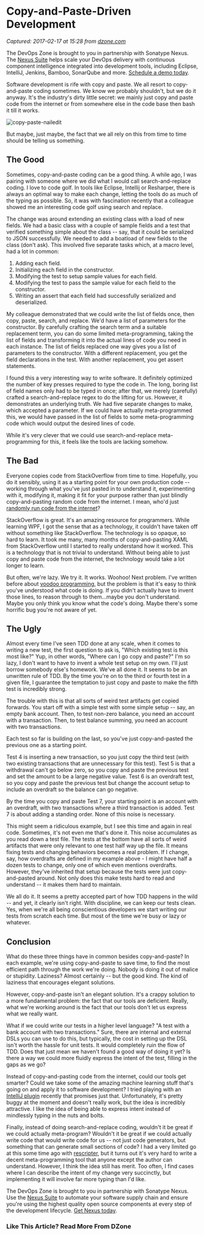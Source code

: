 # Copy-and-Paste-Driven Development

_Captured: 2017-02-17 at 15:28 from [dzone.com](https://dzone.com/articles/copy-and-paste-driven-development?oid=twitter&utm_content=bufferf225b&utm_medium=social&utm_source=twitter.com&utm_campaign=buffer)_

The DevOps Zone is brought to you in partnership with Sonatype Nexus. The [Nexus Suite](https://dzone.com/go?i=146021&u=https%3A%2F%2Fwww.sonatype.com%2Fnexus-lifecycle%3Futm_source%3DDZONE%2520-%2520Nexus%2520Lifecycle%2520-%2520September%25202016%26utm_medium%3DDZONE%2520-%2520Nexus%2520Lifecycle%2520-%2520September%25202016%26utm_campaign%3DDZONE%2520-%2520Nexus%2520Lifecycle%2520-%2520September%25202016) helps scale your DevOps delivery with continuous component intelligence integrated into development tools, including Eclipse, IntelliJ, Jenkins, Bamboo, SonarQube and more. [Schedule a demo today](https://dzone.com/go?i=146021&u=https%3A%2F%2Fwww.sonatype.com%2Fnexus-lifecycle%3Futm_source%3DDZONE%2520-%2520Nexus%2520Lifecycle%2520-%2520September%25202016%26utm_medium%3DDZONE%2520-%2520Nexus%2520Lifecycle%2520-%2520September%25202016%26utm_campaign%3DDZONE%2520-%2520Nexus%2520Lifecycle%2520-%2520September%25202016).

Software development is rife with copy and paste. We all resort to copy-and-paste coding sometimes. We know we probably shouldn't, but we do it anyway. It's the industry's dirty little secret: we mainly just copy and paste code from the internet or from somewhere else in the code base then bash it till it works.

![copy-paste-nailedit](https://activelylazy.files.wordpress.com/2017/02/copy-paste-nailedit.jpg)

But maybe, just maybe, the fact that we all rely on this from time to time should be telling us something.

## The Good

Sometimes, copy-and-paste coding can be a good thing. A while ago, I was pairing with someone where we did what I would call search-and-replace coding. I love to code golf. In tools like Eclipse, Intellij or Resharper, there is always an optimal way to make each change, letting the tools do as much of the typing as possible. So, it was with fascination recently that a colleague showed me an interesting code golf using search and replace.

The change was around extending an existing class with a load of new fields. We had a basic class with a couple of sample fields and a test that verified something simple about the class -- say, that it could be serialized to JSON successfully. We needed to add a boatload of new fields to the class (don't ask). This involved five separate tasks which, at a macro level, had a lot in common:

  1. Adding each field.
  2. Initializing each field in the constructor.
  3. Modifying the test to setup sample values for each field.
  4. Modifying the test to pass the sample value for each field to the constructor.
  5. Writing an assert that each field had successfully serialized and deserialized.

My colleague demonstrated that we could write the list of fields once, then copy, paste, search, and replace. We'd have a list of parameters for the constructor. By carefully crafting the search term and a suitable replacement term, you can do some limited meta-programming, taking the list of fields and transforming it into the actual lines of code you need in each instance. The list of fields replaced one way gives you a list of parameters to the constructor. With a different replacement, you get the field declarations in the test. With another replacement, you get assert statements.

I found this a very interesting way to write software. It definitely optimized the number of key presses required to type the code in. The long, boring list of field names only had to be typed in once; after that, we merely (carefully) crafted a search-and-replace regex to do the lifting for us. However, it demonstrates an underlying truth. We had five separate changes to make, which accepted a parameter. If we could have actually meta-programmed this, we would have passed in the list of fields to some meta-programming code which would output the desired lines of code.

While it's very clever that we could use search-and-replace meta-programming for this, it feels like the tools are lacking somehow.

## The Bad

Everyone copies code from StackOverflow from time to time. Hopefully, you do it sensibly, using it as a starting point for your own production code -- working through what you've just pasted in to understand it, experimenting with it, modifying it, making it fit for your purpose rather than just blindly copy-and-pasting random code from the internet. I mean, who'd just [randomly run code from the internet](https://gkoberger.github.io/stacksort/)?

StackOverflow is great. It's an amazing resource for programmers. While learning WPF, I got the sense that as a technology, it couldn't have taken off without something like StackOverflow. The technology is so opaque, so hard to learn. It took me many, many months of copy-and-pasting XAML from StackOverflow until I started to really understand how it worked. This is a technology that is not trivial to understand. Without being able to just copy and paste code from the internet, the technology would take a lot longer to learn.

But often, we're lazy. We try it. It works. Woohoo! Next problem. I've written before about [voodoo programming](https://blog.activelylazy.co.uk/2012/10/09/knowledge-vs-superstition/), but the problem is that it's easy to think you've understood what code is doing. If you didn't actually have to invent those lines, to reason through to them...maybe you don't understand. Maybe you only think you know what the code's doing. Maybe there's some horrific bug you're not aware of yet.

## The Ugly

Almost every time I've seen TDD done at any scale, when it comes to writing a new test, the first question to ask is, "Which existing test is this most like?" Yup, in other words, "Where can I go copy and paste?" I'm so lazy, I don't want to have to invent a whole test setup on my own. I'll just borrow somebody else's homework. We've all done it. It seems to be an unwritten rule of TDD. By the time you're on to the third or fourth test in a given file, I guarantee the temptation to just copy and paste to make the fifth test is incredibly strong.

The trouble with this is that all sorts of weird test artifacts get copied forwards. You start off with a simple test with some simple setup -- say, an empty bank account. Then, to test non-zero balance, you need an account with a transaction. Then, to test balance summing, you need an account with two transactions.

Each test so far is building on the last, so you've just copy-and-pasted the previous one as a starting point.

Test 4 is inserting a new transaction, so you just copy the third test (with two existing transactions that are unnecessary for this test). Test 5 is that a withdrawal can't go below zero, so you copy and paste the previous test and set the amount to be a large negative value. Test 6 is an overdraft test, so you copy and paste the previous test but change the account setup to include an overdraft so the balance can go negative.

By the time you copy and paste Test 7, your starting point is an account with an overdraft, with two transactions where a third transaction is added. Test 7 is about adding a standing order. None of this noise is necessary.

This might seem a ridiculous example, but I see this time and again in real code. Sometimes, it's not even me that's done it. This noise accumulates as you read down a test file. The tests at the bottom have all sorts of weird artifacts that were only relevant to one test half way up the file. It means fixing tests and changing behaviors becomes a real problem. If I change, say, how overdrafts are defined in my example above - I might have half a dozen tests to change, only one of which even mentions overdrafts. However, they've inherited that setup because the tests were just copy-and-pasted around. Not only does this make tests hard to read and understand -- it makes them hard to maintain.

We all do it. It seems a pretty accepted part of how TDD happens in the wild -- and yet, it clearly isn't right. With discipline, we can keep our tests clean. Yes, when we're all being conscientious developers we start writing our tests from scratch each time. But most of the time we're busy or lazy or whatever.

## Conclusion

What do these three things have in common besides copy-and-paste? In each example, we're using copy-and-paste to save time, to find the most efficient path through the work we're doing. Nobody is doing it out of malice or stupidity. Laziness? Almost certainly -- but the good kind. The kind of laziness that encourages elegant solutions.

However, copy-and-paste isn't an elegant solution. It's a crappy solution to a more fundamental problem: the fact that our tools are deficient. Really, what we're working around is the fact that our tools don't let us express what we really want.

What if we could write our tests in a higher level language? "A test with a bank account with two transactions." Sure, there are internal and external DSLs you can use to do this, but typically, the cost in setting up the DSL isn't worth the hassle for unit tests. It would completely ruin the flow of TDD. Does that just mean we haven't found a good way of doing it yet? Is there a way we could more fluidly express the intent of the test, filling in the gaps as we go?

Instead of copy-and-pasting code from the internet, could our tools get smarter? Could we take some of the amazing machine learning stuff that's going on and apply it to software development? I tried playing with an [IntelliJ plugin](https://plugins.jetbrains.com/idea/plugin/9203-ai-predictive-coding) recently that promises just that. Unfortunately, it's pretty buggy at the moment and doesn't really work, but the idea is incredibly attractive. I like the idea of being able to express intent instead of mindlessly typing in the nuts and bolts.

Finally, instead of doing search-and-replace coding, wouldn't it be great if we could actually meta-program? Wouldn't it be great if we could actually write code that would write code for us -- not just code generators, but something that can generate small sections of code? I had a very limited go at this some time ago with [rescripter](https://github.com/activelylazy/Rescripter), but it turns out it's very hard to write a decent meta-programming tool that anyone except the author can understand. However, I think the idea still has merit. Too often, I find cases where I can describe the intent of my change very succinctly, but implementing it will involve far more typing than I'd like.

The DevOps Zone is brought to you in partnership with Sonatype Nexus. Use the [Nexus Suite](https://dzone.com/go?i=146022&u=https%3A%2F%2Fwww.sonatype.com%2Fget-nexus-sonatype%3Futm_source%3DDZONE%2520-%2520Get%2520Nexus%2520-%2520September%25202016%26utm_medium%3DDZONE%2520-%2520Get%2520Nexus%2520-%2520September%25202016%26utm_campaign%3DDZONE%2520-%2520Get%2520Nexus%2520-%2520September%25202016) to automate your software supply chain and ensure you're using the highest quality open source components at every step of the development lifecycle. [Get Nexus today](https://dzone.com/go?i=146022&u=https%3A%2F%2Fwww.sonatype.com%2Fget-nexus-sonatype%3Futm_source%3DDZONE%2520-%2520Get%2520Nexus%2520-%2520September%25202016%26utm_medium%3DDZONE%2520-%2520Get%2520Nexus%2520-%2520September%25202016%26utm_campaign%3DDZONE%2520-%2520Get%2520Nexus%2520-%2520September%25202016).

### Like This Article? Read More From DZone

